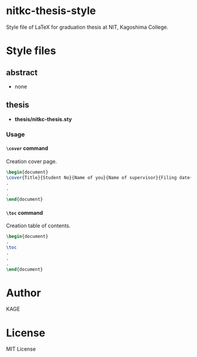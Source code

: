 # nitkc-thesis-style
Style file of LaTeX for graduation thesis at NIT, Kagoshima College.

# Style files
## abstract
* none

## thesis
* **thesis/nitkc-thesis.sty**

### Usage
#### `\cover` command
Creation cover page.
```tex
\begin{document}
\cover{Title}{Student No}{Name of you}{Name of supervisor}{Filing date(day only)}
.
.
.
\end{document}
```

#### `\toc` command
Creation table of contents.
```tex
\begin{document}
.
\toc
.
.
.
\end{document}
```

# Author
KAGE

# License
MIT License
